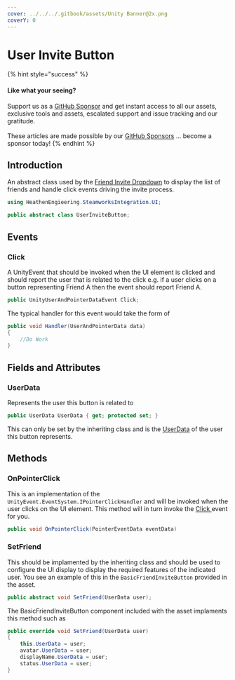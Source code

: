 ```yaml
---
cover: ../../../.gitbook/assets/Unity Banner@2x.png
coverY: 0
---
```


# User Invite Button

{% hint style="success" %}
#### Like what your seeing?

Support us as a [GitHub Sponsor](../../../become-a-sponsor/) and get instant access to all our assets, exclusive tools and assets, escalated support and issue tracking and our gratitude.\
\
These articles are made possible by our [GitHub Sponsors](../../../become-a-sponsor/) ... become a sponsor today!
{% endhint %}

## &#x20;Introduction

An abstract class used by the [Friend Invite Dropdown](../ui-components/friend-invite-dropdown.md) to display the list of friends and handle click events driving the invite process.

```csharp
using HeathenEngieering.SteamworksIntegration.UI;
```

```csharp
public abstract class UserInviteButton;
```

## Events

### Click

A UnityEvent that should be invoked when the UI element is clicked and should report the user that is related to the click e.g. if a user clicks on a button representing Friend A then the event should report Friend A.

```csharp
public UnityUserAndPointerDataEvent Click;
```

The typical handler for this event would take the form of

```csharp
public void Handler(UserAndPointerData data)
{
    //Do Work
}
```

## Fields and Attributes

### UserData

Represents the user this button is related to

```csharp
public UserData UserData { get; protected set; }
```

This can only be set by the inheriting class and is the [UserData](../classes-and-structs/user-data.md) of the user this button represents.

## Methods

### OnPointerClick

This is an implementation of the `UnityEvent.EventSystem.IPointerClickHandler` and will be invoked when the user clicks on the UI element. This method will in turn invoke the [Click ](user-invite-button.md#click)event for you.

```csharp
public void OnPointerClick(PointerEventData eventData)
```

### SetFriend

This should be implamented by the inheriting class and should be used to configure the UI display to display the required features of the indicated user. You see an example of this in the `BasicFriendInviteButton` provided in the asset.

```csharp
public abstract void SetFriend(UserData user);
```

The BasicFriendInviteButton component included with the asset implaments this method such as

```csharp
public override void SetFriend(UserData user)
{
    this.UserData = user;
    avatar.UserData = user;
    displayName.UserData = user;
    status.UserData = user;
}
```
